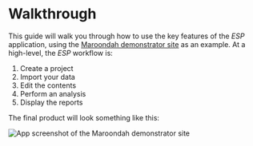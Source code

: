 # Walkthrough

This guide will walk you through how to use the key features of the *ESP* application, using the
[Maroondah demonstrator site](demo/maroondah.md) as an example. At a high-level, the *ESP* workflow is:

1. Create a project
2. Import your data
3. Edit the contents
4. Perform an analysis
5. Display the reports

The final product will look something like this:

![App screenshot of the Maroondah demonstrator site](/img/screenshots/maroondah-angle-full.jpg)
